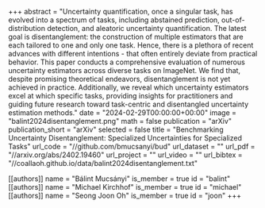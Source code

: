 +++
abstract = "Uncertainty quantification, once a singular task, has evolved into a spectrum of tasks, including abstained prediction, out-of-distribution detection, and aleatoric uncertainty quantification. The latest goal is disentanglement: the construction of multiple estimators that are each tailored to one and only one task. Hence, there is a plethora of recent advances with different intentions - that often entirely deviate from practical behavior. This paper conducts a comprehensive evaluation of numerous uncertainty estimators across diverse tasks on ImageNet. We find that, despite promising theoretical endeavors, disentanglement is not yet achieved in practice. Additionally, we reveal which uncertainty estimators excel at which specific tasks, providing insights for practitioners and guiding future research toward task-centric and disentangled uncertainty estimation methods."
date = "2024-02-29T00:00:00+00:00"
image = "balint2024disentanglement.png"
math = false
publication = "arXiv"
publication_short = "arXiv"
selected = false
title = "Benchmarking Uncertainty Disentanglement: Specialized Uncertainties for Specialized Tasks"
url_code = "//github.com/bmucsanyi/bud"
url_dataset = ""
url_pdf = "//arxiv.org/abs/2402.19460"
url_project = ""
url_video = ""
url_bibtex = "//coallaoh.github.io/data/balint2024disentanglement.txt"

[[authors]]
    name = "Bálint Mucsányi"
    is_member = true
    id = "balint"
[[authors]]
    name = "Michael Kirchhof"
    is_member = true
    id = "michael"
[[authors]]
    name = "Seong Joon Oh"
    is_member = true
    id = "joon"
+++
